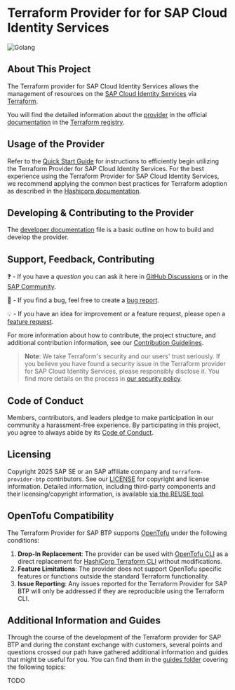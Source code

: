 # Terraform Provider for for SAP Cloud Identity Services

![Golang](https://img.shields.io/badge/Go-1.23-informational)

## About This Project

The Terraform provider for SAP Cloud Identity Services allows the management of resources on the [SAP Cloud Identity Services](https://help.sap.com/docs/cloud-identity-services) via [Terraform](https://terraform.io/).

You will find the detailed information about the [provider](https://registry.terraform.io/browse/providers) in the official [documentation](https://registry.terraform.io/browse/providers) in the [Terraform registry](https://registry.terraform.io/).


## Usage of the Provider

Refer to the [Quick Start Guide](./guides/QUICKSTART.md) for instructions to efficiently begin utilizing the Terraform Provider for SAP Cloud Identity Services. For the best experience using the Terraform Provider for SAP Cloud Identity Services, we recommend applying the common best practices for Terraform adoption as described in the [Hashicorp documentation](https://developer.hashicorp.com/well-architected-framework/operational-excellence/operational-excellence-terraform-maturity).

## Developing & Contributing to the Provider

The [developer documentation](DEVELOPER.md) file is a basic outline on how to build and develop the provider.

## Support, Feedback, Contributing

❓ - If you have a *question* you can ask it here in [GitHub Discussions](https://github.com/SAP/terraform-provider-for-sap-cloud-identity-services/discussions/) or in the [SAP Community](https://answers.sap.com/questions/ask.html).

🐞 - If you find a bug, feel free to create a [bug report](https://github.com/SAP/terraform-provider-for-sap-cloud-identity-services/issues/new?assignees=&labels=bug%2Cneeds-triage&projects=&template=bug_report.yml&title=%5BBUG%5D).

💡 - If you have an idea for improvement or a feature request, please open a [feature request](https://github.com/SAP/terraform-provider-for-sap-cloud-identity-services/issues/new?assignees=&labels=enhancement%2Cneeds-triage&projects=&template=feature_request.yml&title=%5BFEATURE%5D).

For more information about how to contribute, the project structure, and additional contribution information, see our [Contribution Guidelines](CONTRIBUTING.md).

> **Note**: We take Terraform's security and our users' trust seriously. If you believe you have found a security issue in the Terraform provider for SAP Cloud Identity Services, please responsibly disclose it. You find more details on the process in [our security policy](https://github.com/SAP/terraform-provider-for-sap-cloud-identity-services/security/policy).

## Code of Conduct

Members, contributors, and leaders pledge to make participation in our community a harassment-free experience. By participating in this project, you agree to always abide by its [Code of Conduct](https://github.com/SAP/.github/blob/main/CODE_OF_CONDUCT.md).

## Licensing

Copyright 2025 SAP SE or an SAP affiliate company and `terraform-provider-btp` contributors. See our [LICENSE](LICENSE) for copyright and license information. Detailed information, including third-party components and their licensing/copyright information, is available [via the REUSE tool](https://api.reuse.software/info/github.com/SAP/terraform-provider-for-sap-cloud-identity-services).

## OpenTofu Compatibility

The Terraform Provider for SAP BTP supports [OpenTofu](https://opentofu.org/) under the following conditions:
1. **Drop-In Replacement**: The provider can be used with [OpenTofu CLI](https://opentofu.org/docs/cli/) as a direct replacement for [HashiCorp Terraform CLI](https://developer.hashicorp.com/terraform/cli) without modifications.
2. **Feature Limitations**: The provider does not support OpenTofu specific features or functions outside the standard Terraform functionality.
3. **Issue Reporting**: Any issues reported for the Terraform Provider for SAP BTP will only be addressed if they are reproducible using the Terraform CLI.


## Additional Information and Guides

Through the course of the development of the Terraform provider for SAP BTP and during the constant exchange with customers, several points and questions crossed our path have gathered additional information and guides that might be useful for you. You can find them in the [guides folder](./guides/) covering the following topics:

TODO

